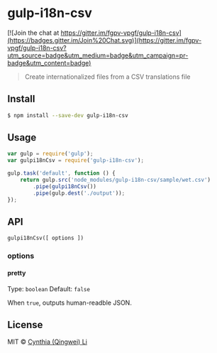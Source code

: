 # gulp-i18n-csv

[![Join the chat at https://gitter.im/fgpv-vpgf/gulp-i18n-csv](https://badges.gitter.im/Join%20Chat.svg)](https://gitter.im/fgpv-vpgf/gulp-i18n-csv?utm_source=badge&utm_medium=badge&utm_campaign=pr-badge&utm_content=badge)

> Create internationalized files from a CSV translations file


## Install

```bash
$ npm install --save-dev gulp-i18n-csv
```


## Usage

```js
var gulp = require('gulp');
var gulpi18nCsv = require('gulp-i18n-csv');

gulp.task('default', function () {
	return gulp.src('node_modules/gulp-i18n-csv/sample/wet.csv')
		.pipe(gulpi18nCsv())
		.pipe(gulp.dest('./output'));
});
```


## API

`gulpi18nCsv([ options ])`

### options

#### pretty

Type: `boolean`
Default: `false`

When `true`, outputs human-readble JSON.


## License

MIT © [Cynthia (Qingwei) Li](http://unicorn.com)
